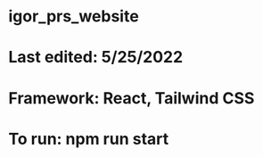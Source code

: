 # igor_prs_website
# Last edited: 5/25/2022

# Framework: React, Tailwind CSS

# To run: npm run start